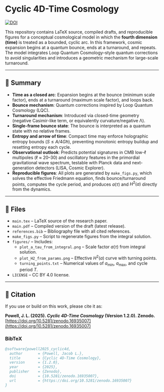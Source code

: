 # Cyclic 4D-Time Cosmology

[![DOI](https://zenodo.org/badge/DOI/10.5281/zenodo.16935007.svg)](https://doi.org/10.5281/zenodo.16935007)

This repository contains LaTeX source, compiled drafts, and reproducible figures for a conceptual cosmological model in which the **fourth dimension (time)** is treated as a bounded, cyclic arc. In this framework, cosmic expansion begins at a quantum bounce, ends at a turnaround, and repeats. The model integrates Loop Quantum Cosmology–style quantum corrections to avoid singularities and introduces a geometric mechanism for large-scale turnaround.  

---

## 🔑 Summary
- **Time as a closed arc**: Expansion begins at the bounce (minimum scale factor), ends at a turnaround (maximum scale factor), and loops back.  
- **Bounce mechanism**: Quantum corrections inspired by Loop Quantum Cosmology (LQC).  
- **Turnaround mechanism**: Introduced via closed-time geometry (negative Casimir-like term, or equivalently curvature/negative Λ).  
- **Single-frame bounce state**: The bounce is interpreted as a quantum state with no relative frames.  
- **Entropy and arrow of time**: Compact time may enforce holographic entropy bounds ($S \leq A/4G\hbar$), preventing monotonic entropy buildup and resetting entropy each cycle.  
- **Observational outlook**: Predicts potential signatures in CMB low-ℓ multipoles (ℓ ≈ 20–30) and oscillatory features in the primordial gravitational wave spectrum, testable with Planck data and next-generation detectors (LISA, Cosmic Explorer).  
- **Reproducible figures**: All plots are generated by `make_figs.py`, which solves the effective Friedmann equation, finds bounce/turnaround points, computes the cycle period, and produces $a(\tau)$ and $H^2(a)$ directly from the dynamics.  

---

## 📂 Files
- `main.tex` – LaTeX source of the research paper.  
- `main.pdf` – Compiled version of the draft (latest release).  
- `references.bib` – Bibliography file with all cited references.  
- `make_figs.py` – Script to regenerate figures from the integral solution.  
- `figures/` – Includes:  
  - `plot_a_tau_from_integral.png` – Scale factor $a(\tau)$ from integral solution.  
  - `plot_H2_from_params.png` – Effective $H^2(a)$ curve with turning points.  
  - `turning_points.txt` – Numerical values of $a_{\min}$, $a_{\max}$, and cycle period $T$.  
- `LICENSE` – CC BY 4.0 license.  

---

## 📖 Citation

If you use or build on this work, please cite it as:  

**Powell, J. L. (2025). *Cyclic 4D-Time Cosmology* (Version 1.2.0). Zenodo.**  
[https://doi.org/10.5281/zenodo.16935007](https://doi.org/10.5281/zenodo.16935007)  

### BibTeX
```bibtex
@software{powell2025_cyclic4d,
  author       = {Powell, Jacob L.},
  title        = {Cyclic 4D-Time Cosmology},
  version      = {1.2.0},
  year         = {2025},
  publisher    = {Zenodo},
  doi          = {10.5281/zenodo.16935007},
  url          = {https://doi.org/10.5281/zenodo.16935007}
}
